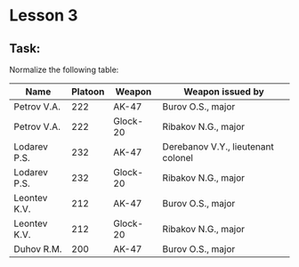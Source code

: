 # Lesson 3
## Task:
Normalize the following table:  

| Name | Platoon | Weapon | Weapon issued by |
|---|---|---|---|
| Petrov V.A. | 222 | AK-47 | Burov O.S., major |
| Petrov V.A. | 222 | Glock-20 | Ribakov N.G., major |
| Lodarev P.S. | 232 | AK-47 | Derebanov V.Y., lieutenant colonel |
| Lodarev P.S. | 232 | Glock-20 | Ribakov N.G., major |
| Leontev K.V. | 212 | AK-47 | Burov O.S., major |
| Leontev K.V. | 212 | Glock-20 | Ribakov N.G., major |
| Duhov R.M. | 200 | AK-47 | Burov O.S., major |